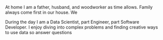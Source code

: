 At home I am a father, husband, and woodworker as time allows.  Family always come first in our house.  We 

During the day I am a Data Scientist, part Engineer, part Software Developer.  I enjoy diving into complex problems and finding creative ways to use data so answer questions